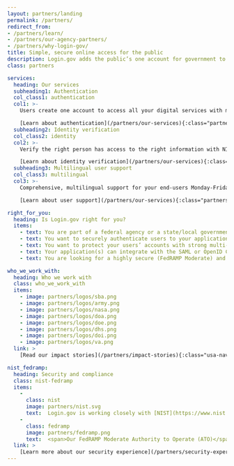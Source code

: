 ```yaml
---
layout: partners/landing
permalink: /partners/
redirect_from:
- /partners/learn/
- /partners/our-agency-partners/
- /partners/why-login-gov/
title: Simple, secure online access for the public
description: Login.gov adds the public’s one account for government to your agency.
class: partners

services:
  heading: Our services
  subheading1: Authentication
  col_class1: authentication
  col1: >-
    Users create one account to access all your digital services with multi-factor authentication.

    [Learn about authentication](/partners/our-services){:class="partners-authentication caret"}
  subheading2: Identity verification
  col_class2: identity
  col2: >-
    Verify the right person has access to the right information with NIST 800-63 compliant, secure identity verification.

    [Learn about identity verification](/partners/our-services){:class="partners-identity caret"}
  subheading3: Multilingual user support
  col_class3: multilingual
  col3: >-
    Comprehensive, multilingual support for your end-users Monday-Friday, 8 a.m.-8 p.m. ET.

    [Learn about user support](/partners/our-services){:class="partners-multilingual caret"}

right_for_you:
  heading: Is Login.gov right for you?
  items:
    - text: You are part of a federal agency or a state/local government
    - text: You want to securely authenticate users to your application(s) and/or verify their identity
    - text: You want to protect your users’ accounts with strong multi-factor authentication (MFA)
    - text: Your application(s) can integrate with the SAML or OpenID Connect (OIDC) web-based identity protocols
    - text: You are looking for a highly secure (FedRAMP Moderate) and standards compliant (NIST 800-63) identity solution

who_we_work_with:
  heading: Who we work with
  class: who_we_work_with
  items:
    - image: partners/logos/sba.png
    - image: partners/logos/army.png
    - image: partners/logos/nasa.png
    - image: partners/logos/doa.png
    - image: partners/logos/doe.png
    - image: partners/logos/dhs.png
    - image: partners/logos/doi.png
    - image: partners/logos/va.png
  link: >
    [Read our impact stories](/partners/impact-stories){:class="usa-nav_link caret"}

nist_fedramp:
  heading: Security and compliance
  class: nist-fedramp
  items:
    - 
      class: nist
      image: partners/nist.svg
      text:  Login.gov is working closely with [NIST](https://www.nist.gov/){:class="external-link"}{:target="_blank"} to stay current on the latest guidelines, recommendations, and best practices. Our goal is to remove the agency burden of compliance with these standards, so you can focus on your specific mission and those you serve.
    - 
      class: fedramp
      image: partners/fedramp.png
      text:  <span>Our FedRAMP Moderate Authority to Operate (ATO)</span> Login.gov has a [FedRAMP](https://www.fedramp.gov/){:class="external-link"}{:target="_blank"} Moderate ATO issued by the U.S. General Services Administration. Our SSP/Control Implementation Survey/Customer Responsibility Matrix is available through the FedRAMP marketplace.
  link: >
    [Learn more about our security experience](/partners/security-experience){:class="usa-nav_link caret"}
---
```

